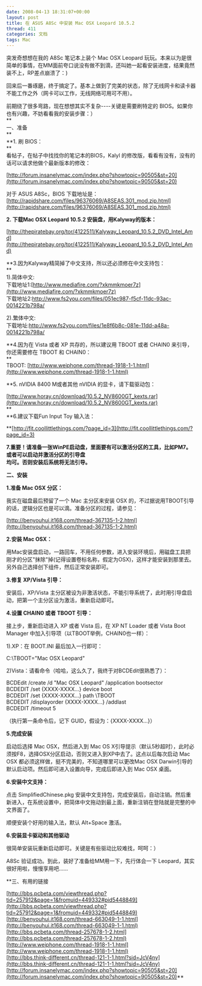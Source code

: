 ```yaml
---
date: 2008-04-13 18:31:07+00:00
layout: post
title: 在 ASUS A8Sc 中安装 Mac OSX Leopard 10.5.2
thread: 411
categories: 文档
tags: Mac
---
```


突发奇想想在我的 A8Sc 笔记本上装个 Mac OSX Leopard 玩玩。本来以为是很简单的事情，在MM面前夸口说没有做不到滴，还叫她一起看安装进度，结果竟然装不上，RP差点崩溃了：)  
  
回来后一番琢磨，终于搞定了。基本上做到了完美的状态，除了无线网卡和读卡器不能工作之外（网卡可以工作，无线网络可用可不用）。  
  
前期绕了很多弯路，现在想想其实不复杂----关键是需要刷特定的 BIOS。如果你也有兴趣，不妨看看我的安装步骤：）<!-- more -->  
**  
一、准备  
**  
**1. 刷 BIOS：  
**  
看帖子，在帖子中找找你的笔记本的BIOS，Kalyl 的修改版，看看有没有，没有的话可以请求他做个最新版本的修改：  
  
[http://forum.insanelymac.com/index.php?showtopic=90505&st=20](http://forum.insanelymac.com/index.php?showtopic=90505&st=20)  
  
对于 ASUS A8Sc，BIOS 下载地址是：  
[http://rapidshare.com/files/96376069/A8SEAS.301_mod.zip.html](http://rapidshare.com/files/96376069/A8SEAS.301_mod.zip.html)  
  
**2. 下载Mac OSX Leopard 10.5.2 安装盘，用Kalyway的版本：**  
  
[http://thepiratebay.org/tor/4122511/Kalyway_Leopard_10.5.2_DVD_Intel_Amd](http://thepiratebay.org/tor/4122511/Kalyway_Leopard_10.5.2_DVD_Intel_Amd)  
  
**3.因为Kalyway精简掉了中文支持，所以还必须修在中文支持包：  
**  
1).简体中文:  
下载地址1:[http://www.mediafire.com/?xkmmkmoer7z](http://www.mediafire.com/?xkmmkmoer7z)  
下载地址2:http://www.fs2you.com/files/051ec987-f5cf-11dc-93ac-0014221b798a/

2).繁体中文:  
下载地址:http://www.fs2you.com/files/1e8f6b8c-081e-11dd-a48a-0014221b798a/   
  
**4.因为在 Vista 或者 XP 共存的，所以建议用 TBOOT 或者 CHAIN0 来引导，你还需要修在 TBOOT 和 CHAIN0：  
**  
TBOOT: [http://www.weiphone.com/thread-1918-1-1.html](http://www.weiphone.com/thread-1918-1-1.html)  
  
**5. nVIDIA 8400 M或者其他 nVIDIA 的显卡，请下载驱动包：  
  
[http://www.horay.cn/download/10.5.2_NV8600GT_kexts.rar](http://www.horay.cn/download/10.5.2_NV8600GT_kexts.rar)  
**  
**6.建议下载Fun Input Toy 输入法：  
  
**[http://fit.coollittlethings.com/?page_id=3](http://fit.coollittlethings.com/?page_id=3)  
  
**7.重要！请准备一张WinPE启动盘，里面要有可以激活分区的工具，比如PM7。或者可以启动并激活分区的引导盘  
均可。否则安装后系统将无法引导。**  
  
**二、安装**  
  
**1.准备 Mac OSX 分区：**  
  
我实在磁盘最后预留了一个 Mac 主分区来安装 OSX 的，不过据说用TBOOT引导的话，逻辑分区也是可以滴。准备分区的过程，请参见：  
  
[http://benyouhui.it168.com/thread-367135-1-2.html](http://benyouhui.it168.com/thread-367135-1-2.html)  
  
**2.安装 Mac OSX：**  
  
用Mac安装盘启动，一路回车，不用任何参数，进入安装环境后，用磁盘工具把刚才的分区"抹除"掉(记得设置卷标名称，假定为OSX)，这样才能安装到那里去。另外自己选择创下组件，然后正常安装即可。  
  
**3.修复 XP/Vista 引导：**  
  
安装后，XP/Vista 主分区被设为非激活状态，不能引导系统了，此时用引导盘启动，把第一个主分区设为激活，重新启动即可。  
  
**4.设置 CHAIN0 或者 TBOOT 引导：**  
  
接上步，重新启动进入 XP 或者 Vista 后，在 XP NT Loader 或者 Vista Boot Manager 中加入引导项（以TBOOT举例，CHAIN0也一样）：  
  
1).XP：在 BOOT.INI 最后加入一行即可：  
  
C:\TBOOT="Mac OSX Leopard"  
  
2)Vista：请看命令（哈哈，这么久了，我终于对BCDEdit很熟悉了）：  
  
BCDEdit /create /d "Mac OSX Leopard" /application bootsector  
BCDEDIT /set {XXXX-XXXX...} device boot  
BCDEDIT /set {XXXX-XXXX...} path \TBOOT  
BCDEDIT /displayorder {XXXX-XXXX...} /addlast  
BCDEDIT /timeout 5  
  
（执行第一条命令后，记下 GUID，假设为：{XXXX-XXXX...}）  
  
**5.完成安装**  
  
启动后选择 Mac OSX，然后进入到 Mac OS X引导提示（默认5秒超时），此时必须按F8，选择OSX分区启动，否则又进入到XP中去了。这点以后每次启动 Mac OSX 都必须这样做，挺不完美的，不知道哪里可以更改Mac OSX Darwin引导的默认启动项。然后即可进入设置向导，完成后即进入到 Mac OSX 桌面。  
  
**6.安装中文支持：**  
  
点击 SimplifiedChinese.pkg 安装中文支持包，完成安装后，自动注销。然后重新进入，在系统设置中，把简体中文拖动到最上面，重新注销在登陆就是完整的中文界面了。  
  
顺便安装个好用的输入法，默认 Alt+Space 激活。  
  
**6.安装显卡驱动和其他驱动**  
  
很简单安装玩重新启动即可。关键是有些驱动比较难找，呵呵：）  
  
A8Sc 验证成功。到此，装好了准备给MM用一下，先行体会一下 Leopard，其实很好用啦，慢慢享用吧……  
  
**三、有用的链接  
  
[http://bbs.pcbeta.com/viewthread.php?tid=257912&page=1&fromuid=449332#pid5448849](http://bbs.pcbeta.com/viewthread.php?tid=257912&page=1&fromuid=449332#pid5448849)  
[http://benyouhui.it168.com/thread-663049-1-1.html](http://benyouhui.it168.com/thread-663049-1-1.html)  
[http://bbs.pcbeta.com/thread-257678-1-2.html](http://bbs.pcbeta.com/thread-257678-1-2.html)  
[http://www.weiphone.com/thread-1918-1-1.html](http://www.weiphone.com/thread-1918-1-1.html)  
[http://bbs.think-different.cn/thread-121-1-1.html?sid=JcV4ny](http://bbs.think-different.cn/thread-121-1-1.html?sid=JcV4ny)  
[http://forum.insanelymac.com/index.php?showtopic=90505&st=20](http://forum.insanelymac.com/index.php?showtopic=90505&st=20)**
